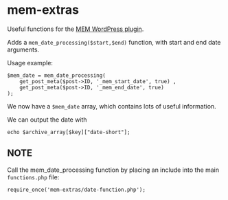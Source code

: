 mem-extras
==========

Useful functions for the [MEM WordPress plugin](https://github.com/ms-studio/minimalistic-event-manager).

Adds a `mem_date_processing($start,$end)` function, with start and end date arguments.

Usage example:

    $mem_date = mem_date_processing( 
        get_post_meta($post->ID, '_mem_start_date', true) , 
        get_post_meta($post->ID, '_mem_end_date', true)
    );

We now have a `$mem_date` array, which contains lots of useful information.

We can output the date with 

    echo $archive_array[$key]["date-short"];
    
## NOTE ##

Call the mem_date_processing function by placing an include into the main `functions.php` file:

    require_once('mem-extras/date-function.php');